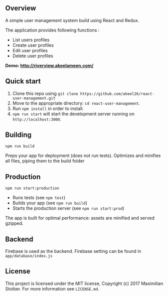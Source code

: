 ## Overview

A simple user management system build using React and Redux.

The application provides following functions :
 * List users profiles
 * Create user profiles
 * Edit user profiles
 * Delete user profiles

 **Demo: http://riverview.akeelameen.com/**

## Quick start

1. Clone this repo using `git clone https://github.com/akeel26/react-user-management.git`
2. Move to the appropriate directory: `cd react-user-management`.<br />
3. Run `npm install` in order to install.<br />
4. `npm run start` will start the development server running on `http://localhost:3000`.

## Building

```Shell
npm run build
```

Preps your app for deployment (does not run tests). Optimizes and minifies all files, piping them to the build folder

## Production

```Shell
npm run start:production
```

 * Runs tests (see `npm test`)
 * Builds your app (see `npm run build`)
 * Starts the production server (see `npm run start:prod`)

The app is built for optimal performance: assets are minified and served gzipped.

## Backend

Firebase is used as the backend. Firebase setting can be found in `app/database/index.js`

## License

This project is licensed under the MIT license, Copyright (c) 2017 Maximilian Stoiber. For more information see `LICENSE.md`.
